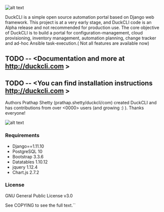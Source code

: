 ![alt text](http://duckcli.com/wp-content/uploads/2018/03/duckcli_logo-300x96.png)

DuckCLI is a simple open source automation portal based on Django web framework. This project is at a very early stage, and DuckCLI code is an Alpha release and not recommended for production use. 
The core objective of DuckCLI is to build a portal for configuration-management, cloud provisioning, inventory management, automation planning, change tracker and ad-hoc Ansible task-execution.( Not all features are available now)

## TODO -- <Documentation and more at http://duckcli.com > 

## TODO -- <You can find installation instructions http://duckcli.com >

Authors
Prathap Shetty (prathap.shetty/duckcli/com) created DuckCLI and has contributions from over <0000> users (and growing :) ). Thanks everyone!

![alt text](http://duckcli.com/wp-content/uploads/2018/03/screencap.png)

### Requirements

- Django==1.11.10
- PostgreSQL 10
- Bootstrap 3.3.6
- Datatables 1.10.12
- jquery 1.12.4
- Chart.js 2.7.2

### License
GNU General Public License v3.0

See COPYING to see the full text.``
